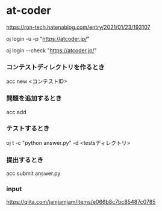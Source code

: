# at-coder

https://ron-tech.hatenablog.com/entry/2021/01/23/193107


oj login -u <userID> -p <PW> "https://atcoder.jp/"

oj login --check "https://atcoder.jp/"

### コンテストディレクトリを作るとき
acc new <コンテストID>

### 問題を追加するとき
acc add

### テストするとき
oj t -c "python answer.py" -d <testsディレクトリ>

### 提出するとき
acc submit answer.py

### input
https://qiita.com/jamjamjam/items/e066b8c7bc85487c0785